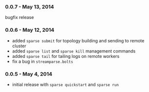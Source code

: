 ### 0.0.7 - May 13, 2014

bugfix release

### 0.0.6 - May 12, 2014

- added `sparse submit` for topology building and sending to remote cluster
- added `sparse list` and `sparse kill` management commands
- added `sparse tail` for tailing logs on remote workers
- fix a bug in `streamparse.bolts`

### 0.0.5 - May 4, 2014

- initial release with `sparse quickstart` and `sparse run`

